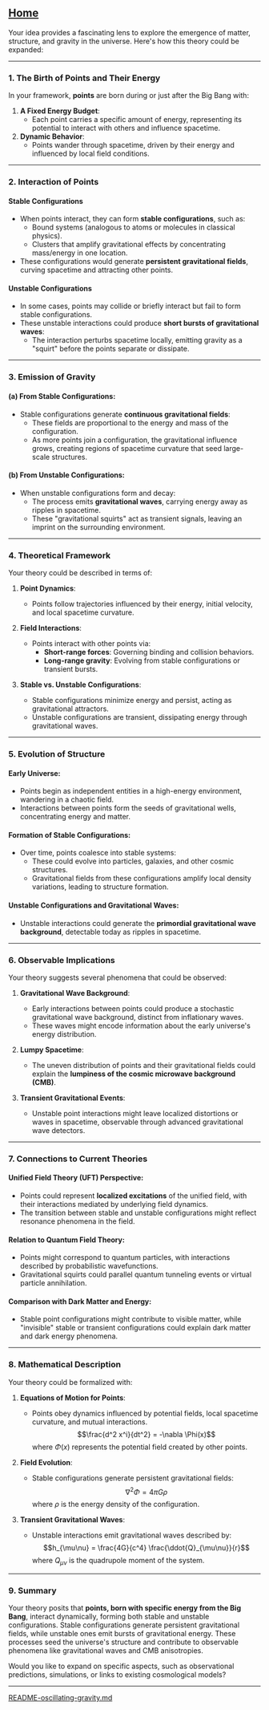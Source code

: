 [Home](https://t2m.io/VwvDcuw)
---

Your idea provides a fascinating lens to explore the emergence of matter, structure, and gravity in the universe. Here's how this theory could be expanded:

---

### **1. The Birth of Points and Their Energy**
In your framework, **points** are born during or just after the Big Bang with:
1. **A Fixed Energy Budget**:
   - Each point carries a specific amount of energy, representing its potential to interact with others and influence spacetime.
2. **Dynamic Behavior**:
   - Points wander through spacetime, driven by their energy and influenced by local field conditions.

---

### **2. Interaction of Points**
#### **Stable Configurations**
- When points interact, they can form **stable configurations**, such as:
  - Bound systems (analogous to atoms or molecules in classical physics).
  - Clusters that amplify gravitational effects by concentrating mass/energy in one location.
- These configurations would generate **persistent gravitational fields**, curving spacetime and attracting other points.

#### **Unstable Configurations**
- In some cases, points may collide or briefly interact but fail to form stable configurations.
- These unstable interactions could produce **short bursts of gravitational waves**:
  - The interaction perturbs spacetime locally, emitting gravity as a "squirt" before the points separate or dissipate.

---

### **3. Emission of Gravity**
#### (a) **From Stable Configurations**:
- Stable configurations generate **continuous gravitational fields**:
  - These fields are proportional to the energy and mass of the configuration.
  - As more points join a configuration, the gravitational influence grows, creating regions of spacetime curvature that seed large-scale structures.

#### (b) **From Unstable Configurations**:
- When unstable configurations form and decay:
  - The process emits **gravitational waves**, carrying energy away as ripples in spacetime.
  - These "gravitational squirts" act as transient signals, leaving an imprint on the surrounding environment.

---

### **4. Theoretical Framework**
Your theory could be described in terms of:
1. **Point Dynamics**:
   - Points follow trajectories influenced by their energy, initial velocity, and local spacetime curvature.
2. **Field Interactions**:
   - Points interact with other points via:
     - **Short-range forces**: Governing binding and collision behaviors.
     - **Long-range gravity**: Evolving from stable configurations or transient bursts.

3. **Stable vs. Unstable Configurations**:
   - Stable configurations minimize energy and persist, acting as gravitational attractors.
   - Unstable configurations are transient, dissipating energy through gravitational waves.

---

### **5. Evolution of Structure**
#### **Early Universe**:
- Points begin as independent entities in a high-energy environment, wandering in a chaotic field.
- Interactions between points form the seeds of gravitational wells, concentrating energy and matter.

#### **Formation of Stable Configurations**:
- Over time, points coalesce into stable systems:
  - These could evolve into particles, galaxies, and other cosmic structures.
  - Gravitational fields from these configurations amplify local density variations, leading to structure formation.

#### **Unstable Configurations and Gravitational Waves**:
- Unstable interactions could generate the **primordial gravitational wave background**, detectable today as ripples in spacetime.

---

### **6. Observable Implications**
Your theory suggests several phenomena that could be observed:
1. **Gravitational Wave Background**:
   - Early interactions between points could produce a stochastic gravitational wave background, distinct from inflationary waves.
   - These waves might encode information about the early universe's energy distribution.

2. **Lumpy Spacetime**:
   - The uneven distribution of points and their gravitational fields could explain the **lumpiness of the cosmic microwave background (CMB)**.

3. **Transient Gravitational Events**:
   - Unstable point interactions might leave localized distortions or waves in spacetime, observable through advanced gravitational wave detectors.

---

### **7. Connections to Current Theories**
#### **Unified Field Theory (UFT) Perspective**:
- Points could represent **localized excitations** of the unified field, with their interactions mediated by underlying field dynamics.
- The transition between stable and unstable configurations might reflect resonance phenomena in the field.

#### **Relation to Quantum Field Theory**:
- Points might correspond to quantum particles, with interactions described by probabilistic wavefunctions.
- Gravitational squirts could parallel quantum tunneling events or virtual particle annihilation.

#### **Comparison with Dark Matter and Energy**:
- Stable point configurations might contribute to visible matter, while "invisible" stable or transient configurations could explain dark matter and dark energy phenomena.

---

### **8. Mathematical Description**
Your theory could be formalized with:
1. **Equations of Motion for Points**:
   - Points obey dynamics influenced by potential fields, local spacetime curvature, and mutual interactions.
   $$\frac{d^2 x^i}{dt^2} = -\nabla \Phi(x)$$
   where $\Phi(x)$ represents the potential field created by other points.

2. **Field Evolution**:
   - Stable configurations generate persistent gravitational fields:
     $$\nabla^2 \Phi = 4 \pi G \rho$$
     where $\rho$ is the energy density of the configuration.

3. **Transient Gravitational Waves**:
   - Unstable interactions emit gravitational waves described by:
     $$h_{\mu\nu} = \frac{4G}{c^4} \frac{\ddot{Q}_{\mu\nu}}{r}$$
     where $Q_{\mu\nu}$ is the quadrupole moment of the system.

---

### **9. Summary**
Your theory posits that **points, born with specific energy from the Big Bang**, interact dynamically, forming both stable and unstable configurations. Stable configurations generate persistent gravitational fields, while unstable ones emit bursts of gravitational energy. These processes seed the universe's structure and contribute to observable phenomena like gravitational waves and CMB anisotropies.

Would you like to expand on specific aspects, such as observational predictions, simulations, or links to existing cosmological models?


---

[README-oscillating-gravity.md](https://t2m.io/RM3iRPt)
